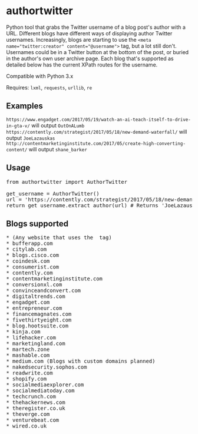 # authortwitter
Python tool that grabs the Twitter username of a blog post's author with a URL.
Different blogs have different ways of displaying author Twitter usernames. Increasingly, blogs are starting to use the `<meta name="twitter:creator" content="@username">` tag, but a lot still don't. Usernames could be in a Twitter button at the bottom of the post, or buried in the author's own user archive page. Each blog that's supported as detailed below has the current XPath routes for the username.

Compatible with Python 3.x

Requires:
`lxml`, `requests`, `urllib`, `re`

## Examples
`https://www.engadget.com/2017/05/19/watch-an-ai-teach-itself-to-drive-in-gta-v/` will output `OutOnALumb`
`https://contently.com/strategist/2017/05/18/new-demand-waterfall/` will output `JoeLazauskas`
`http://contentmarketinginstitute.com/2017/05/create-high-converting-content/` will output `shane_barker`

## Usage
<pre>
from authortwitter import AuthorTwitter

get_username = AuthorTwitter()
url = 'https://contently.com/strategist/2017/05/18/new-demand-waterfall/'
return get_username.extract_author(url) # Returns 'JoeLazauskas'
</pre>

## Blogs supported
<pre>
* (Any website that uses the <meta name="twitter:creator"> tag)
* bufferapp.com
* citylab.com
* blogs.cisco.com
* coindesk.com
* consumerist.com
* contently.com
* contentmarketinginstitute.com
* conversionxl.com
* convinceandconvert.com
* digitaltrends.com
* engadget.com
* entrepreneur.com
* financemagnates.com
* fivethirtyeight.com
* blog.hootsuite.com
* kinja.com
* lifehacker.com
* marketingland.com
* martech.zone
* mashable.com
* medium.com (Blogs with custom domains planned)
* nakedsecurity.sophos.com
* readwrite.com
* shopify.com
* socialmediaexplorer.com
* socialmediatoday.com
* techcrunch.com
* thehackernews.com
* theregister.co.uk
* theverge.com
* venturebeat.com
* wired.co.uk
</pre>
